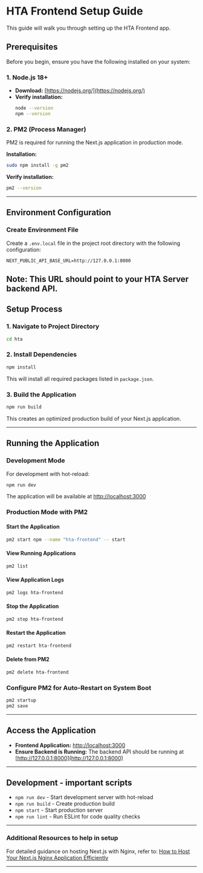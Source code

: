 # HTA Frontend Setup Guide

This guide will walk you through setting up the HTA Frontend app.

## Prerequisites

Before you begin, ensure you have the following installed on your system:

### 1. Node.js 18+
- **Download:** [https://nodejs.org/](https://nodejs.org/)
- **Verify installation:**
  ```bash
  node --version
  npm --version
  ```

### 2. PM2 (Process Manager)
PM2 is required for running the Next.js application in production mode.

**Installation:**
```bash
sudo npm install -g pm2
```

**Verify installation:**
```bash
pm2 --version
```

---

## Environment Configuration

### Create Environment File

Create a `.env.local` file in the project root directory with the following configuration:

```properties
NEXT_PUBLIC_API_BASE_URL=http://127.0.0.1:8000
```

**Note:** This URL should point to your HTA Server backend API.
---

## Setup Process

### 1. Navigate to Project Directory
```bash
cd hta
```

### 2. Install Dependencies
```bash
npm install
```

This will install all required packages listed in `package.json`.

### 3. Build the Application
```bash
npm run build
```

This creates an optimized production build of your Next.js application.

---

## Running the Application

### Development Mode

For development with hot-reload:
```bash
npm run dev
```

The application will be available at [http://localhost:3000](http://localhost:3000)

### Production Mode with PM2

#### Start the Application
```bash
pm2 start npm --name "hta-frontend" -- start
```

#### View Running Applications
```bash
pm2 list
```

#### View Application Logs
```bash
pm2 logs hta-frontend
```

#### Stop the Application
```bash
pm2 stop hta-frontend
```

#### Restart the Application
```bash
pm2 restart hta-frontend
```

#### Delete from PM2
```bash
pm2 delete hta-frontend
```

### Configure PM2 for Auto-Restart on System Boot

```bash
pm2 startup
pm2 save
```

---

## Access the Application

- **Frontend Application:** [http://localhost:3000](http://localhost:3000)
- **Ensure Backend is Running:** The backend API should be running at [http://127.0.0.1:8000](http://127.0.0.1:8000)

---




## Development - important scripts

- `npm run dev` - Start development server with hot-reload
- `npm run build` - Create production build
- `npm start` - Start production server
- `npm run lint` - Run ESLint for code quality checks

---


### Additional Resources to help in setup

For detailed guidance on hosting Next.js with Nginx, refer to:
[How to Host Your Next.js Nginx Application Efficiently](https://www.dhiwise.com/post/how-to-host-your-nextjs-nginx-application-efficiently)

---

